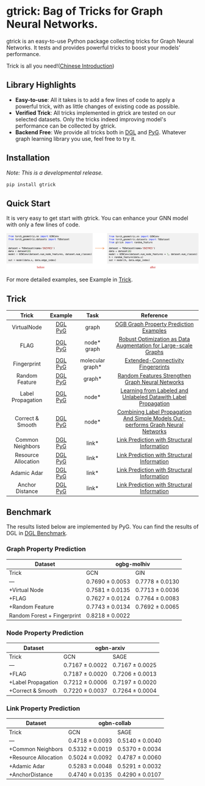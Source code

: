 # gtrick: Bag of Tricks for Graph Neural Networks.

gtrick is an easy-to-use Python package collecting tricks for Graph Neural Networks. It tests and provides powerful tricks to boost your models' performance.

Trick is all you need!([Chinese Introduction](https://zhuanlan.zhihu.com/p/508876898))

## Library Highlights
* **Easy-to-use**: All it takes is to add a few lines of code to apply a powerful trick, with as little changes of existing code as possible.
* **Verified Trick**: All tricks implemented in gtrick are tested on our selected datasets. Only the tricks indeed improving model's performance can be collected by gtrick.
* **Backend Free**: We provide all tricks both in [DGL](https://www.dgl.ai/) and [PyG](https://www.pyg.org/). Whatever graph learning library you use, feel free to try it.

## Installation

*Note: This is a developmental release.*

```bash
pip install gtrick
```

## Quick Start
It is very easy to get start with gtrick. You can enhance your GNN model with only a few lines of code.

![quickstart](imgs/quickstart.png)

For more detailed examples, see Example in [Trick](#trick).

## Trick

|     Trick    | Example | Task | Reference |
|:------------:|:------------:|:------------:|:-----:|
| VirtualNode |  [DGL](https://nbviewer.org/github/sangyx/gtrick/blob/main/benchmark/dgl/VirtualNode.ipynb)<br>[PyG](https://nbviewer.org/github/sangyx/gtrick/blob/main/benchmark/pyg/VirtualNode.ipynb) | graph | [OGB Graph Property Prediction Examples](https://github.com/snap-stanford/ogb/tree/master/examples/graphproppred/mol) |
| FLAG |  [DGL](https://nbviewer.org/github/sangyx/gtrick/blob/main/benchmark/dgl/FLAG.ipynb)<br>[PyG](https://nbviewer.org/github/sangyx/gtrick/blob/main/benchmark/pyg/FLAG.ipynb) | node*<br>graph | [Robust Optimization as Data Augmentation for Large-scale Graphs](https://arxiv.org/abs/2010.09891) |
| Fingerprint |  [DGL](https://nbviewer.org/github/sangyx/gtrick/blob/main/benchmark/dgl/Fingerprint.ipynb)<br>[PyG](https://nbviewer.org/github/sangyx/gtrick/blob/main/benchmark/pyg/Fingerprint.ipynb) | molecular graph* | [Extended-Connectivity Fingerprints](https://pubs.acs.org/doi/10.1021/ci100050t) |
| Random Feature |  [DGL](https://nbviewer.org/github/sangyx/gtrick/blob/main/benchmark/dgl/RandomFeature.ipynb)<br>[PyG](https://nbviewer.org/github/sangyx/gtrick/blob/main/benchmark/pyg/RandomFeature.ipynb) | graph* | [Random Features Strengthen Graph Neural Networks](http://arxiv.org/abs/2002.03155) |
| Label Propagation |  [DGL](https://nbviewer.org/github/sangyx/gtrick/blob/main/benchmark/dgl/LabelProp.ipynb)<br>[PyG](https://nbviewer.org/github/sangyx/gtrick/blob/main/benchmark/pyg/LabelProp.ipynb) | node* | [Learning from Labeled and Unlabeled Datawith Label Propagation](http://mlg.eng.cam.ac.uk/zoubin/papers/CMU-CALD-02-107.pdf) |
| Correct & Smooth |  [DGL](https://nbviewer.org/github/sangyx/gtrick/blob/main/benchmark/dgl/C&S.ipynb)<br>[PyG](https://nbviewer.org/github/sangyx/gtrick/blob/main/benchmark/pyg/C&S.ipynb) | node* | [Combining Label Propagation And Simple Models Out-performs Graph Neural Networks](https://arxiv.org/abs/2010.13993) |
| Common Neighbors |  [DGL](https://nbviewer.org/github/sangyx/gtrick/blob/main/benchmark/dgl/EdgeFeat.ipynb)<br>[PyG](https://nbviewer.org/github/sangyx/gtrick/blob/main/benchmark/pyg/EdgeFeat.ipynb) | link* | [Link Prediction with Structural Information](https://github.com/lustoo/OGB_link_prediction/blob/main/Link%20prediction%20with%20structural%20information.pdf) |
| Resource Allocation |  [DGL](https://nbviewer.org/github/sangyx/gtrick/blob/main/benchmark/dgl/EdgeFeat.ipynb)<br>[PyG](https://nbviewer.org/github/sangyx/gtrick/blob/main/benchmark/pyg/EdgeFeat.ipynb) | link* | [Link Prediction with Structural Information](https://github.com/lustoo/OGB_link_prediction/blob/main/Link%20prediction%20with%20structural%20information.pdf) |
| Adamic Adar |  [DGL](https://nbviewer.org/github/sangyx/gtrick/blob/main/benchmark/dgl/EdgeFeat.ipynb)<br>[PyG](https://nbviewer.org/github/sangyx/gtrick/blob/main/benchmark/pyg/EdgeFeat.ipynb) | link* | [Link Prediction with Structural Information](https://github.com/lustoo/OGB_link_prediction/blob/main/Link%20prediction%20with%20structural%20information.pdf) |
| Anchor Distance |  [DGL](https://nbviewer.org/github/sangyx/gtrick/blob/main/benchmark/dgl/EdgeFeat.ipynb)<br>[PyG](https://nbviewer.org/github/sangyx/gtrick/blob/main/benchmark/pyg/EdgeFeat.ipynb) | link* | [Link Prediction with Structural Information](https://github.com/lustoo/OGB_link_prediction/blob/main/Link%20prediction%20with%20structural%20information.pdf) |


## Benchmark

The results listed below are implemented by PyG. You can find the results of DGL in [DGL Benchmark](benchmark/dgl/README.md).

### Graph Property Prediction

<table>
<thead>
  <tr>
    <th>Dataset</th>
    <th colspan="2">ogbg-molhiv</th>
  </tr>
</thead>
<tbody>
  <tr>
    <td>Trick</td>
    <td>GCN</td>
    <td>GIN</td>
  </tr>
  <tr>
    <td>—</td>
    <td>0.7690 ± 0.0053</td>
    <td>0.7778 ± 0.0130</td>
  </tr>
  <tr>
    <td>+Virtual Node</td>
    <td>0.7581 ± 0.0135</td>
    <td>0.7713 ± 0.0036</td>
  </tr>
  <tr>
    <td>+FLAG</td>
    <td>0.7627 ± 0.0124</td>
    <td>0.7764 ± 0.0083</td>
  </tr>
  <tr>
    <td>+Random Feature</td>
    <td>0.7743 ± 0.0134</td>
    <td>0.7692 ± 0.0065</td>
  </tr>
  <tr>
    <td>Random Forest + Fingerprint</td>
    <td colspan="2">0.8218 ± 0.0022</td>
  </tr>
</tbody>
</table>


### Node Property Prediction

<table class="tg">
<thead>
  <tr>
    <th class="tg-baqh">Dataset</th>
    <th class="tg-baqh" colspan="2">ogbn-arxiv</th>
  </tr>
</thead>
<tbody>
  <tr>
    <td class="tg-baqh">Trick</td>
    <td class="tg-baqh">GCN</td>
    <td class="tg-baqh">SAGE</td>
  </tr>
  <tr>
    <td class="tg-baqh">—</td>
    <td class="tg-baqh">0.7167 ± 0.0022</td>
    <td class="tg-baqh">0.7167 ± 0.0025</td>
  </tr>
  <tr>
    <td class="tg-baqh">+FLAG</td>
    <td class="tg-baqh">0.7187 ± 0.0020</td>
    <td class="tg-baqh">0.7206 ± 0.0013</td>
  </tr>
  <tr>
    <td class="tg-baqh">+Label Propagation</td>
    <td class="tg-baqh">0.7212 ± 0.0006</td>
    <td class="tg-baqh">0.7197 ± 0.0020</td>
  </tr>
  <tr>
    <td class="tg-baqh">+Correct & Smooth</td>
    <td class="tg-baqh">0.7220 ± 0.0037</td>
    <td class="tg-baqh">0.7264 ± 0.0004</td>
  </tr>
</tbody>
</table>


### Link Property Prediction

<table class="tg">
<thead>
  <tr>
    <th class="tg-baqh">Dataset</th>
    <th class="tg-baqh" colspan="2">ogbn-collab</th>
  </tr>
</thead>
<tbody>
  <tr>
    <td class="tg-baqh">Trick</td>
    <td class="tg-baqh">GCN</td>
    <td class="tg-baqh">SAGE</td>
  </tr>
  <tr>
    <td class="tg-baqh">—</td>
    <td class="tg-baqh">0.4718 ± 0.0093</td>
    <td class="tg-baqh">0.5140 ± 0.0040</td>
  </tr>
  <tr>
    <td class="tg-baqh">+Common Neighbors</td>
    <td class="tg-baqh">0.5332 ± 0.0019</td>
    <td class="tg-baqh">0.5370 ± 0.0034</td>
  </tr>
  <tr>
    <td class="tg-baqh">+Resource Allocation</td>
    <td class="tg-baqh">0.5024 ± 0.0092</td>
    <td class="tg-baqh">0.4787 ± 0.0060</td>
  </tr>
  <tr>
    <td class="tg-baqh">+Adamic Adar</td>
    <td class="tg-baqh">0.5283 ± 0.0048</td>
    <td class="tg-baqh">0.5291 ± 0.0032</td>
  </tr>
  <tr>
    <td class="tg-baqh">+AnchorDistance</td>
    <td class="tg-baqh">0.4740 ± 0.0135</td>
    <td class="tg-baqh">0.4290 ± 0.0107</td>
  </tr>
</tbody>
</table>
